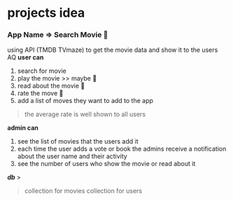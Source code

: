 # projects idea

### App Name => Search Movie 🎥

using API (TMDB TVmaze) to get the movie data and show it to the users AQ
**user can**

1. search for movie
1. play the movie >> maybe 🤔
1. read about the movie 📑
1. rate the move 🌟
1. add a list of moves they want to add to the app

> the average rate is well shown to all users

**admin can**

1. see the list of movies that the users add it
2. each time the user adds a vote or book the admins receive a notification about the user name and their activity
3. see the number of users who show the movie or read about it

**_db_** >

> collection for movies
> collection for users
